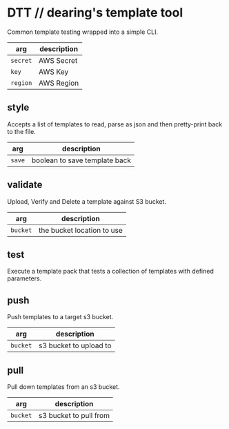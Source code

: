 # DTT // dearing's template tool

Common template testing wrapped into a simple CLI.

| arg | description |
|--------|-------|
|`secret` | AWS Secret |
|`key` | AWS Key |
|`region` | AWS Region |

style
---

Accepts a list of templates to read, parse as json and then pretty-print back to the file.

| arg | description |
|--------|-------|
|`save` | boolean to save template back|

validate
---

Upload, Verify and Delete a template against S3 bucket.

| arg | description |
|--------|-------|
|`bucket` | the bucket location to use|

test
---

Execute a template pack that tests a collection of templates with defined parameters.

push
---

Push templates to a target s3 bucket.

| arg | description |
|--------|-------|
|`bucket` | s3 bucket to upload to|

pull
---

Pull down templates from an s3 bucket.

| arg | description |
|--------|-------|
|`bucket` | s3 bucket to pull from |
